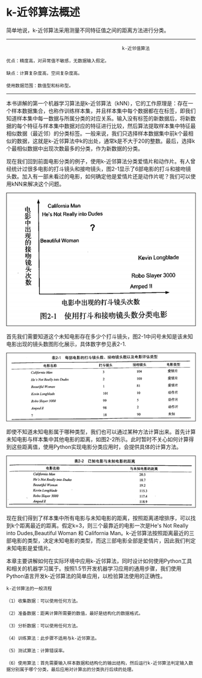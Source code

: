 # k-近邻算法概述

简单地说，k-近邻算法采用测量不同特征值之间的距离方法进行分类。

---

```
                                           k-近邻值算法

优点：精度高，对异常值不敏感，无数据输入假定。

缺点：计算复杂度高，空间复杂度高。

使用数据范围：数值型和标称型。
```

---

本书讲解的第一个机器学习算法是k-近邻算法（kNN），它的工作原理是：存在一个样本数据集合，也称作训练样本集，并且样本集中每个数据都在在标签，即我们知道样本集中每一数据与所属分类的对应关系。输入没有标签的新数据后，将新数据的每个特征与样本集中数据对应的特征进行比较，然后算法提取样本集中特征最相似数据（最近邻）的分类标签。一般来说，我们只选择样本数据集中前k个最相似的数据，这就是k-近邻算法中k的出处，通常k是不大于20的整数。最后，选择k个最相似数据中出现次数最多的分类，作为新数据的分类。

现在我们回到前面电影分类的例子，使用k-近邻算法分类爱情片和动作片。有人曾经统计过很多电影的打斗镜头和接吻镜头，图2-1显示了6部电影的打斗和接吻镜头数。加入有一部未看过的电影，如何确定他是爱情片还是动作片呢？我们可以使用kNN来解决这个问题。

![](/assets/电影分类.png)

首先我们需要知道这个未知电影存在多少个打斗镜头，图2-1中问号未知是该未知电影出现的镜头数图形化展示，具体数字参见表2-1.

![](/assets/电影镜头数统计.png)

即使不知道未知电影属于哪种类型，我们也可以通过某种方法计算出来。首先计算未知电影与样本集中其他电影的距离，如图2-2所示。此时暂时不关心如何计算得到这些距离值，使用Python实现电影分类应用时，会提供具体的计算方法。

![](/assets/已知电影和未知电影的距离.png)

现在我们得到了样本集中所有电影与未知电影的距离，按照距离递增排序，可以找到k个距离最近的距离。假定k=3，则三个最靠近的电影一次是He's Not Really into Dudes,Beautiful Woman 和 California Man。k-近邻算法按照距离最近的三部电影的类型，决定未知电影的类型，而这三部电影全部是爱情片，因此我们判定未知电影是爱情片。

本章主要讲解如何在实际环境中应用k-近邻算法，同时设计如何使用Python工具和相关的机器学习属于。按照1.5节开发机器学习应用的通用步骤，我们使用Python语言开发k-近邻算法的简单应用，以检验算法使用的正确性。

    k-近邻算法的一般流程

    （1）收集数据：可以使用任何方法。

    （2）准备数据：距离计算所需要的数值，最好是结构化的数据格式。

    （3）分析数据：可以使用任何方法。

    （4）训练算法：此步骤不适用与k-近邻算法。

    （5）测试算法：计算错误率。

    （6）使用算法：首先需要输入样本数据和结构化的输出结构，然后运行k-近邻算法判定输入数据分别属于哪个分类，最后应用对计算出的分类执行后续的处理。













